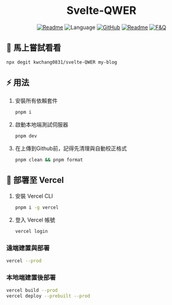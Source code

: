 <h1 align="center"> Svelte-QWER </h1>
<p align="center">
<a href="README.md"><img src="https://img.shields.io/badge/README-ENGLISH-lightgreen" alt="Readme"></a>
<img src="https://img.shields.io/github/languages/top/kwchang0831/svelte-QWER?color=%23ff3e00" alt="Language" />
<a href="https://github.com/kwchang0831/svelte-QWER/blob/main/LICENSE"><img alt="GitHub" src="https://img.shields.io/github/license/kwchang0831/svelte-QWER" alt="License"></a>
<a href="https://svelte-qwer.vercel.app/"><img src="https://img.shields.io/badge/🚀 示範網站-Vercel-informational" alt="Readme"></a>
<a href="https://github.com/kwchang0831/svelte-QWER/discussions"><img src="https://img.shields.io/badge/💬 討論版-F&Q-informational" alt="F&Q"></a>
</p>
</p>

## 🎉 馬上嘗試看看

```bash
npx degit kwchang0831/svelte-QWER my-blog
```

## ⚡️ 用法

1. 安裝所有依賴套件

    ```bash
    pnpm i
    ```

1. 啟動本地端測試伺服器

    ```bash
    pnpm dev
    ```

1. 在上傳到Github前，記得先清理與自動校正格式

    ```bash
    pnpm clean && pnpm format
    ```

## 🚀 部署至 Vercel

1. 安裝 Vercel CLI

    ```bash
    pnpm i -g vercel
    ```

1. 登入 Vercel 帳號

    ```bash
    vercel login
    ```

### 遠端建置與部署

```bash
vercel --prod
```

### 本地端建置後部署

```bash
vercel build --prod
vercel deploy --prebuilt --prod
```
